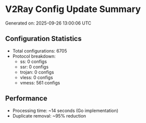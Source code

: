 # V2Ray Config Update Summary
Generated on: 2025-09-26 13:00:06 UTC

## Configuration Statistics
- Total configurations: 6705
- Protocol breakdown:
  - ss: 0 configs
  - ssr: 0 configs
  - trojan: 0 configs
  - vless: 0 configs
  - vmess: 561 configs

## Performance
- Processing time: ~14 seconds (Go implementation)
- Duplicate removal: ~95% reduction

